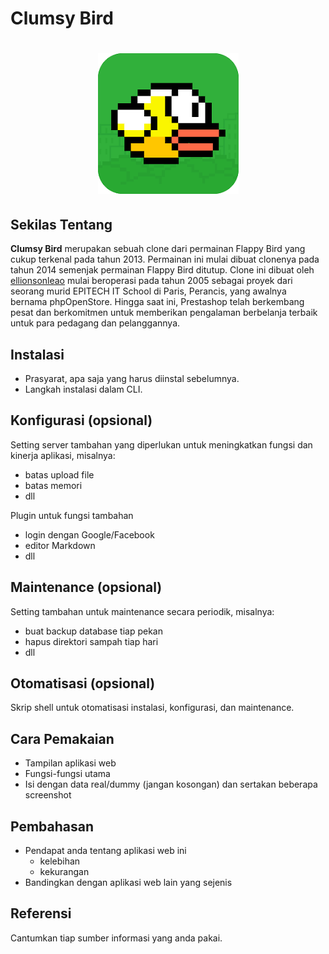 # Clumsy Bird
<h1 align="center"><img src="https://github.com/Osisuseso/Clumsy-Bird-Komdat-2020/blob/master/Images/flappy%20bird%20icon.png"></h1>

## Sekilas Tentang

**Clumsy Bird** merupakan sebuah clone dari permainan Flappy Bird yang cukup terkenal pada tahun 2013. Permainan ini mulai dibuat clonenya pada tahun 2014 semenjak permainan Flappy Bird ditutup. Clone ini dibuat oleh [ellionsonleao](https://github.com/ellisonleao) mulai beroperasi pada tahun 2005 sebagai proyek dari seorang murid EPITECH IT School di Paris, Perancis, yang awalnya bernama phpOpenStore. Hingga saat ini, Prestashop telah berkembang pesat dan berkomitmen untuk memberikan pengalaman berbelanja terbaik untuk para pedagang dan pelanggannya.

## Instalasi

- Prasyarat, apa saja yang harus diinstal sebelumnya.
- Langkah instalasi dalam CLI.


## Konfigurasi (opsional)

Setting server tambahan yang diperlukan untuk meningkatkan fungsi dan kinerja aplikasi, misalnya:
- batas upload file
- batas memori
- dll

Plugin untuk fungsi tambahan
- login dengan Google/Facebook
- editor Markdown
- dll


##  Maintenance (opsional)

Setting tambahan untuk maintenance secara periodik, misalnya:
- buat backup database tiap pekan
- hapus direktori sampah tiap hari
- dll


## Otomatisasi (opsional)

Skrip shell untuk otomatisasi instalasi, konfigurasi, dan maintenance.


## Cara Pemakaian

- Tampilan aplikasi web
- Fungsi-fungsi utama
- Isi dengan data real/dummy (jangan kosongan) dan sertakan beberapa screenshot


## Pembahasan

- Pendapat anda tentang aplikasi web ini
    - kelebihan
    - kekurangan
- Bandingkan dengan aplikasi web lain yang sejenis


## Referensi

Cantumkan tiap sumber informasi yang anda pakai.
